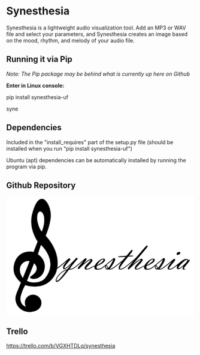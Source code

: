 # Synesthesia
Synesthesia is a lightweight audio visualization tool. Add an MP3 or WAV file and select your parameters, and Synesthesia creates an image based on the mood, rhythm, and melody of your audio file.


## Running it via Pip ## 
_Note: The Pip package may be behind what is currently up here on Github_

**Enter in Linux console:**

pip install synesthesia-uf

syne

## Dependencies ## 
Included in the "install_requires" part of the setup.py file (should be installed when you run "pip install synesthesia-uf") 

Ubuntu (apt) dependencies can be automatically installed by running the program via pip.

## Github Repository ##
![Synesthesia](https://github.com/cbaddeley/Synesthesia/blob/main/synesthesia.png)

## Trello ##
https://trello.com/b/VGXHTDLq/synesthesia

